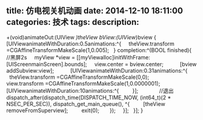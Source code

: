 title: 仿电视关机动画
date: 2014-12-10 18:11:00
categories: 技术
tags: 
description:
---
+(void)animateOut:(UIView *)theView bView:(UIView*)bview
{
  [UIViewanimateWithDuration:0.5animations:^{
    theView.transform =CGAffineTransformMakeScale(1,0.005);
  } completion:^(BOOL finished){
    //黑屏2s
    myView *view = [[myViewalloc]initWithFrame:[UIScreenmainScreen].bounds];
    view.center = bview.center;
    
     [bview addSubview:view];
    
     [UIViewanimateWithDuration:0.31animations:^{
       theView.transform =CGAffineTransformMakeScale(0,0);
       view.transform =CGAffineTransformMakeScale(1,0.0000001);
        [UIViewanimateWithDuration:10animations:^{
        }];
             //退出
      dispatch_after(dispatch_time(DISPATCH_TIME_NOW, (int64_t)(2 * NSEC_PER_SEC)), dispatch_get_main_queue(), ^{
        [theView removeFromSuperview];
        exit(0);
      });
    }];
  }];
}
